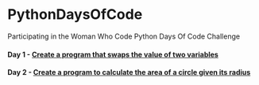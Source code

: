 # PythonDaysOfCode

Participating in the Woman Who Code Python Days Of Code Challenge

#### Day 1 - [Create a program that swaps the value of two variables](https://github.com/madiajijah11/PythonDaysOfCode/edit/main/day1.py)

#### Day 2 - [Create a program to calculate the area of a circle given its radius](https://github.com/madiajijah11/PythonDaysOfCode/edit/main/day2.py)
